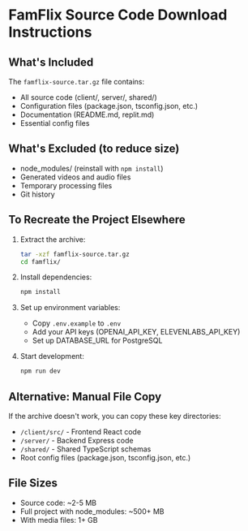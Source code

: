# FamFlix Source Code Download Instructions

## What's Included
The `famflix-source.tar.gz` file contains:
- All source code (client/, server/, shared/)
- Configuration files (package.json, tsconfig.json, etc.)
- Documentation (README.md, replit.md)
- Essential config files

## What's Excluded (to reduce size)
- node_modules/ (reinstall with `npm install`)
- Generated videos and audio files
- Temporary processing files
- Git history

## To Recreate the Project Elsewhere

1. Extract the archive:
   ```bash
   tar -xzf famflix-source.tar.gz
   cd famflix/
   ```

2. Install dependencies:
   ```bash
   npm install
   ```

3. Set up environment variables:
   - Copy `.env.example` to `.env`
   - Add your API keys (OPENAI_API_KEY, ELEVENLABS_API_KEY)
   - Set up DATABASE_URL for PostgreSQL

4. Start development:
   ```bash
   npm run dev
   ```

## Alternative: Manual File Copy
If the archive doesn't work, you can copy these key directories:
- `/client/src/` - Frontend React code
- `/server/` - Backend Express code  
- `/shared/` - Shared TypeScript schemas
- Root config files (package.json, tsconfig.json, etc.)

## File Sizes
- Source code: ~2-5 MB
- Full project with node_modules: ~500+ MB
- With media files: 1+ GB
